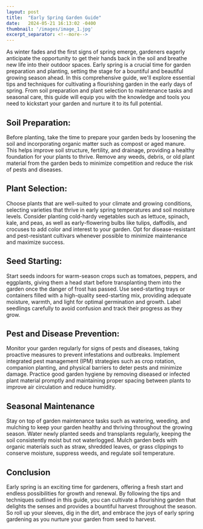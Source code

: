 ```yaml
---
layout: post
title:  "Early Spring Garden Guide"
date:   2024-05-21 16:13:02 -0400
thumbnail: '/images/image_1.jpg'
excerpt_separator: <!--more-->
---
```

As winter fades and the first signs of spring emerge, gardeners eagerly anticipate the opportunity to get their hands back in the soil and breathe new life into their outdoor spaces. <!--more-->Early spring is a crucial time for garden preparation and planting, setting the stage for a bountiful and beautiful growing season ahead. In this comprehensive guide, we'll explore essential tips and techniques for cultivating a flourishing garden in the early days of spring. From soil preparation and plant selection to maintenance tasks and seasonal care, this guide will equip you with the knowledge and tools you need to kickstart your garden and nurture it to its full potential.

## Soil Preparation:
Before planting, take the time to prepare your garden beds by loosening the soil and incorporating organic matter such as compost or aged manure. This helps improve soil structure, fertility, and drainage, providing a healthy foundation for your plants to thrive. Remove any weeds, debris, or old plant material from the garden beds to minimize competition and reduce the risk of pests and diseases.

## Plant Selection:
Choose plants that are well-suited to your climate and growing conditions, selecting varieties that thrive in early spring temperatures and soil moisture levels. Consider planting cold-hardy vegetables such as lettuce, spinach, kale, and peas, as well as early-flowering bulbs like tulips, daffodils, and crocuses to add color and interest to your garden. Opt for disease-resistant and pest-resistant cultivars whenever possible to minimize maintenance and maximize success.

## Seed Starting:
Start seeds indoors for warm-season crops such as tomatoes, peppers, and eggplants, giving them a head start before transplanting them into the garden once the danger of frost has passed. Use seed-starting trays or containers filled with a high-quality seed-starting mix, providing adequate moisture, warmth, and light for optimal germination and growth. Label seedlings carefully to avoid confusion and track their progress as they grow.

## Pest and Disease Prevention:
Monitor your garden regularly for signs of pests and diseases, taking proactive measures to prevent infestations and outbreaks. Implement integrated pest management (IPM) strategies such as crop rotation, companion planting, and physical barriers to deter pests and minimize damage. Practice good garden hygiene by removing diseased or infected plant material promptly and maintaining proper spacing between plants to improve air circulation and reduce humidity.

## Seasonal Maintenance
Stay on top of garden maintenance tasks such as watering, weeding, and mulching to keep your garden healthy and thriving throughout the growing season. Water newly planted seeds and transplants regularly, keeping the soil consistently moist but not waterlogged. Mulch garden beds with organic materials such as straw, shredded leaves, or grass clippings to conserve moisture, suppress weeds, and regulate soil temperature.

## Conclusion
Early spring is an exciting time for gardeners, offering a fresh start and endless possibilities for growth and renewal. By following the tips and techniques outlined in this guide, you can cultivate a flourishing garden that delights the senses and provides a bountiful harvest throughout the season. So roll up your sleeves, dig in the dirt, and embrace the joys of early spring gardening as you nurture your garden from seed to harvest.
